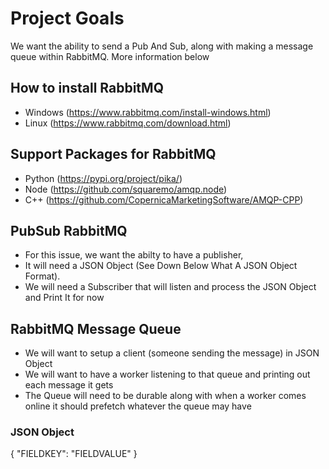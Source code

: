 # Project Goals
We want the ability to send a Pub And Sub, along with making a message queue within RabbitMQ. More information below

## How to install RabbitMQ
- Windows (https://www.rabbitmq.com/install-windows.html)
- Linux (https://www.rabbitmq.com/download.html)

## Support Packages for RabbitMQ
- Python (https://pypi.org/project/pika/)
- Node (https://github.com/squaremo/amqp.node)
- C++ (https://github.com/CopernicaMarketingSoftware/AMQP-CPP)

## PubSub RabbitMQ
- For this issue, we want the abilty to have a publisher, 
- It will need a JSON Object (See Down Below What A JSON Object Format).
- We will need a Subscriber that will listen and process the JSON Object and Print It for now

## RabbitMQ Message Queue
- We will want to setup a client (someone sending the message) in JSON Object
- We will want to have a worker listening to that queue and printing out each message it gets
- The Queue will need to be durable along with when a worker comes online it should prefetch whatever the queue may have


### JSON Object

{
    "FIELDKEY": "FIELDVALUE"
}

